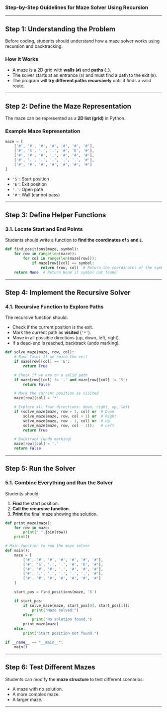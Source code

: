 ### **Step-by-Step Guidelines for Maze Solver Using Recursion**

---

## **Step 1: Understanding the Problem**
Before coding, students should understand how a maze solver works using recursion and backtracking.

### **How It Works**
- A maze is a 2D grid with **walls (`#`)** and **paths (`.`)**.
- The solver starts at an entrance (`S`) and must find a path to the exit (`E`).
- The program will **try different paths recursively** until it finds a valid route.

---

## **Step 2: Define the Maze Representation**
The maze can be represented as a **2D list (grid)** in Python.

### **Example Maze Representation**
```python
maze = [
    ['#', '#', '#', '#', '#', '#', '#'],
    ['#', 'S', '.', '.', '#', 'E', '#'],
    ['#', '#', '#', '.', '#', '#', '#'],
    ['#', '.', '.', '.', '.', '.', '#'],
    ['#', '#', '#', '#', '#', '#', '#']
]
```
- `'S'`: Start position
- `'E'`: Exit position
- `'.'`: Open path
- `'#'`: Wall (cannot pass)

---

## **Step 3: Define Helper Functions**
### **3.1. Locate Start and End Points**
Students should write a function to **find the coordinates of `S` and `E`**.

```python
def find_positions(maze, symbol):
    for row in range(len(maze)):
        for col in range(len(maze[row])):
            if maze[row][col] == symbol:
                return (row, col)  # Return the coordinates of the symbol
    return None  # Return None if symbol not found
```

---

## **Step 4: Implement the Recursive Solver**
### **4.1. Recursive Function to Explore Paths**
The recursive function should:
- Check if the current position is the exit.
- Mark the current path as **visited** (`'*'`).
- Move in all possible directions (up, down, left, right).
- If a dead-end is reached, backtrack (undo marking).

```python
def solve_maze(maze, row, col):
    # Base Case: If we reach the exit
    if maze[row][col] == 'E':
        return True

    # Check if we are on a valid path
    if maze[row][col] != '.' and maze[row][col] != 'S':
        return False

    # Mark the current position as visited
    maze[row][col] = '*'

    # Explore all four directions: down, right, up, left
    if (solve_maze(maze, row + 1, col) or  # Down
        solve_maze(maze, row, col + 1) or  # Right
        solve_maze(maze, row - 1, col) or  # Up
        solve_maze(maze, row, col - 1)):   # Left
        return True

    # Backtrack (undo marking)
    maze[row][col] = '.'
    return False
```

---

## **Step 5: Run the Solver**
### **5.1. Combine Everything and Run the Solver**
Students should:
1. **Find** the start position.
2. **Call the recursive function**.
3. **Print** the final maze showing the solution.

```python
def print_maze(maze):
    for row in maze:
        print(" ".join(row))
    print()

# Main function to run the maze solver
def main():
    maze = [
        ['#', '#', '#', '#', '#', '#', '#'],
        ['#', 'S', '.', '.', '#', 'E', '#'],
        ['#', '#', '#', '.', '#', '#', '#'],
        ['#', '.', '.', '.', '.', '.', '#'],
        ['#', '#', '#', '#', '#', '#', '#']
    ]

    start_pos = find_positions(maze, 'S')

    if start_pos:
        if solve_maze(maze, start_pos[0], start_pos[1]):
            print("Maze solved:")
        else:
            print("No solution found.")
        print_maze(maze)
    else:
        print("Start position not found.")

if __name__ == "__main__":
    main()
```

---

## **Step 6: Test Different Mazes**
Students can modify the **maze structure** to test different scenarios:
- A maze with no solution.
- A more complex maze.
- A larger maze.

---